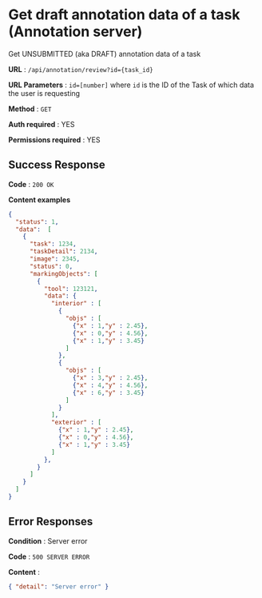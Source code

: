 # Get draft annotation data of a task (Annotation server)

Get UNSUBMITTED (aka DRAFT) annotation data of  a task

**URL** : `/api/annotation/review?id={task_id}`

**URL Parameters** : `id=[number]` where `id` is the ID of the Task of which data the user is requesting

**Method** : `GET`

**Auth required** : YES

**Permissions required** : YES

## Success Response

**Code** : `200 OK`

**Content examples**

```json
{
  "status": 1,
  "data":  [
    {
      "task": 1234,
      "taskDetail": 2134,
      "image": 2345,
      "status": 0,
      "markingObjects": [
        {
          "tool": 123121,
          "data": {
            "interior" : [
              {
                "objs" : [
                  {"x" : 1,"y" : 2.45},
                  {"x" : 0,"y" : 4.56},
                  {"x" : 1,"y" : 3.45}
                ]
              },
              {
                "objs" : [
                  {"x" : 3,"y" : 2.45},
                  {"x" : 4,"y" : 4.56},
                  {"x" : 6,"y" : 3.45}
                ]
              }
            ],
            "exterior" : [
              {"x" : 1,"y" : 2.45},
              {"x" : 0,"y" : 4.56},
              {"x" : 1,"y" : 3.45}
            ]
          },
        }
      ]
    }
  ]
}
```

## Error Responses

**Condition** : Server error

**Code** : `500 SERVER ERROR`

**Content** :

```json
{ "detail": "Server error" }
```
